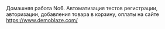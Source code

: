 Домашняя работа No6. Автоматизация тестов регистрации, авторизации, добавления товара в корзину, оплаты на сайте https://www.demoblaze.com/
